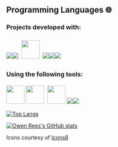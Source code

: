 ## Programming Languages 🌐

### Projects developed with:

<img src="https://img.icons8.com/color/48/null/javascript--v1.png"/><img src="https://img.icons8.com/color/48/null/python--v1.png"/><img src="https://duckduckgo.com/i/f9101877.png" style="width: 48px; padding:4px; margin:4px;"/><img src="https://img.icons8.com/color/48/null/html-5--v1.png"/><img src="https://img.icons8.com/fluency/48/null/css3.png"/><img src="https://img.icons8.com/color/48/null/sass.png"/>

<!-- and a bit of:

<img src="https://img.icons8.com/color/48/null/html-5--v1.png"/><img src="https://img.icons8.com/fluency/48/null/css3.png"/><img src="https://img.icons8.com/color/48/null/sass.png"/> -->

### Using the following tools:

<img src="https://media.idownloadblog.com/wp-content/uploads/2016/02/terminal-app-icon-OS-X.png" style="width: 48px;"/><img src ="https://tomasdelvechio.github.io/img/blog/2018/logo-sublime-text-3.png" style="width: 48px; padding:4px;"/><img src="http://www.sublimetext.com/images/merge_icon.svg" style="width: 48px; padding:4px;"/><img src="https://img.icons8.com/color/48/null/visual-studio-code-2019.png"/><img src="https://img.icons8.com/color/48/null/git.png"/>

<!-- [![Top Langs](https://github-readme-stats-eight-rho-15.vercel.app/api/top-langs/?username=Konstrukteur&layout=compact&theme=transparent&langs_count=6)](https://github.com/anuraghazra/github-readme-stats) -->
[![Top Langs](https://github-readme-stats-eight-rho-15.vercel.app/api/top-langs/?username=Konstrukteur&count_private=true&layout=compact&theme=transparent&langs_count=6)](https://github.com/anuraghazra/github-readme-stats)

<!-- ## Projects 🔭 -->

<!-- ### Open Source Personal Repos: -->
<!-- - [Plant ID Discord Bot](https://github.com/TheRealOwenRees/plantID_discordbot) - A Discord bot that identifies plants from photos of their organs, passing to the [Plantnet API](https://my.plantnet.org/) for identification. This bot was written for [Sustainable Living Hub](https://discord.com/invite/gQU5yWg)
- [Country Roles Discord Bot](https://github.com/TheRealOwenRees/country-roles) - A Discord bot to add country roles functionality to your Discord server. -->

<!-- ### Contributions: -->
<!-- - [Sassy-Gulp-Yarned](https://github.com/LordFren/Sassy-Gulp-Yarned) - bug fixes, for issues that had halted development of this project for some time -->

[![Owen Rees's GitHub stats](https://github-readme-stats-eight-rho-15.vercel.app/api?username=Konstrukteur&count_private=true&theme=transparent)](https://github.com/anuraghazra/github-readme-stats)

Icons courtesy of [Icons8](https://icons8.com/)